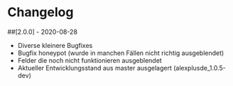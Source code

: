 Changelog
=========

##[2.0.0] - 2020-08-28
* Diverse kleinere Bugfixes
* Bugfix honeypot (wurde in manchen Fällen nicht richtig ausgeblendet)
* Felder die noch nicht funktionieren ausgeblendet
* Aktueller Entwicklungsstand aus master ausgelagert (alexplusde_1.0.5-dev)

